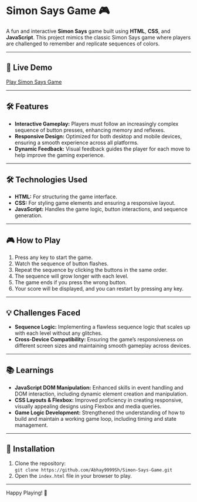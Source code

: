 # Simon Says Game 🎮

A fun and interactive **Simon Says** game built using **HTML**, **CSS**, and **JavaScript**. This project mimics the classic Simon Says game where players are challenged to remember and replicate sequences of colors.

---

## 🚀 Live Demo

[Play Simon Says Game](#)  

---

## 🛠️ Features

- **Interactive Gameplay:** Players must follow an increasingly complex sequence of button presses, enhancing memory and reflexes.
- **Responsive Design:** Optimized for both desktop and mobile devices, ensuring a smooth experience across all platforms.
- **Dynamic Feedback:** Visual feedback guides the player for each move to help improve the gaming experience.

---

## 🛠️ Technologies Used

- **HTML:** For structuring the game interface.
- **CSS:** For styling game elements and ensuring a responsive layout.
- **JavaScript:** Handles the game logic, button interactions, and sequence generation.

---

## 🎮 How to Play

1. Press any key to start the game.
2. Watch the sequence of button flashes.
3. Repeat the sequence by clicking the buttons in the same order.
4. The sequence will grow longer with each level.
5. The game ends if you press the wrong button.
6. Your score will be displayed, and you can restart by pressing any key.

---

## 💡 Challenges Faced

- **Sequence Logic:** Implementing a flawless sequence logic that scales up with each level without any glitches.
- **Cross-Device Compatibility:** Ensuring the game’s responsiveness on different screen sizes and maintaining smooth gameplay across devices.

---

## 📚 Learnings

- **JavaScript DOM Manipulation:** Enhanced skills in event handling and DOM interaction, including dynamic element creation and manipulation.
- **CSS Layouts & Flexbox:** Improved proficiency in creating responsive, visually appealing designs using Flexbox and media queries.
- **Game Logic Development:** Strengthened the understanding of how to build and maintain a working game loop, including timing and state management.

---


## 🔧 Installation

1. Clone the repository:  
   `git clone https://github.com/Abhay9999Sh/Simon-Says-Game.git`
2. Open the `index.html` file in your browser to play.

---

Happy Playing! 🎉
